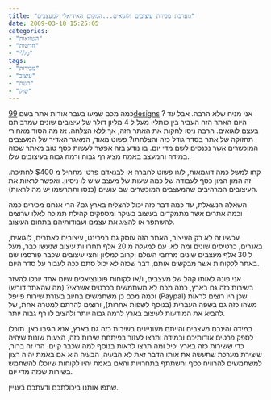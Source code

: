 ```yaml
---
title: "מערכת מכירת עיצובים ולוגואים...המקום האידיאלי למעצבים"
date: 2009-03-18 15:25:05
categories: 
- "השוואות"
- "חדשות"
- "כללי"
tags: 
- "מכירות"
- "עיצוב"
- "רשת"
- "שוק"
---
```


כמה מכם שמעו בעבר אודות אתר בשם <a href="http://99designs.com/" target="_blank">99designs</a> ? אני מניח שלא הרבה. אבל עד היום האתר הזה העביר בין כותליו מעל ל 4 מליון דולר של עיצובים שונים שמרביתם בעצם לוגואים. הרבה ניסו לחקות את האתר הזה, אך ללא הצלחה. אז מה הסוד מאחורי תחזוקה של אתר בסדר גודל כזה והצלחתו? פשוט מאוד, המאגר האדיר של המעצבים המוכשרים אשר נכנסים לשם מדי יום. בו נודע בזה אפשר לעשות כסף טוב מאתר שכזה במידה והמעצב באמת מציג רף גבוה ורמה גבוה בעיצובים שלו.

קחו למשל כמה דוגמאות, לוגו פשוט לחברה או לבנאדם פרטי מתחיל מ $400 לחתיכה. זה המון המון כסף לעבודה של כמה שעות של מעצב שיש לו ניסיון. ואפשר לראות את העיצובים המרהיבים שהמעצבים המוכשרים שם עושים (כנסו ותתרשמו יש מה לראות).

השאלה הנשאלת, עד כמה דבר כזה יכול להצליח בארץ גם? הרי אנחנו מכירים כמה וכמה אתרים אשר מתמקדים בעיצוב בעיקר ומספקים קהילת תמיכה לאלו שרוצים להשתפר או להציג את עצמם ועבודותיהם בתחום העיצוב.

עכשיו זה לא רק העיצוב, האתר הזה עוסק גם בפרינט, עיצובים לאתרים, לוגואים, באנרים, כרטיסים שונים ומה לא. עם למעלה מ 20 אלף תחרויות עיצוב שנעשו כבר, מעל ל 30 אלף מעצבים שונים מרחבי העולם וקרוב למליון וחצי עיצובים שכבר פורסמו שם באתר ללקוחות אשר מבקשים אותם, דבר שכזה לא יכול סתם ככה לעבור על סדר היום.

אני פונה לאותו קהל של מעצבים, ו/או לקוחות פוטנציאלים שיום אחד יוכלו להעזר בשירות כזה גם בארץ, כמה מכם לא משתמשים בכרטיס אשראי? (מה שהאתר דורש) וכמה מכם כן משתמשים בחיוב בעזרת שירות פייפל (Paypal) שכן היו רוצים לראות משהו כזה גם בשפה העברית (בנוסף לשפות אחרות), ורוצים להרתם למטרה אחת, של להביא את המודעות לעיצוב בארץ לרמה גבוה יותר ולהציב לו רף גבוה יותר.

במידה והינכם מעצבים והייתם מעוניינים בשירות כזה גם בארץ, אנא הגיבו כאן, תוכלו לספק פרטים אודותיכם ובמידה ותרצו לעזור בפיתחת שירות כזה, הצעות שונות שיהיה כדי ששירות כזה בארץ יכיל ומה תרצו לראות בנוסף למה שכבר קיים. הרי זה ברור, שיצירת מערכת שתעשה את אותו הדבר זאת לא הבעיה, הבעיה היא אם באמת יהיה רצון למשתמשים להרוויח כסף והשתתף בתחרויות והאם באמת יהיו לקוחות שיוכלו להשתמש בשירות שכזה מדי יום.

שתפו אותנו ביכולתכם ודעתכם בעניין.
